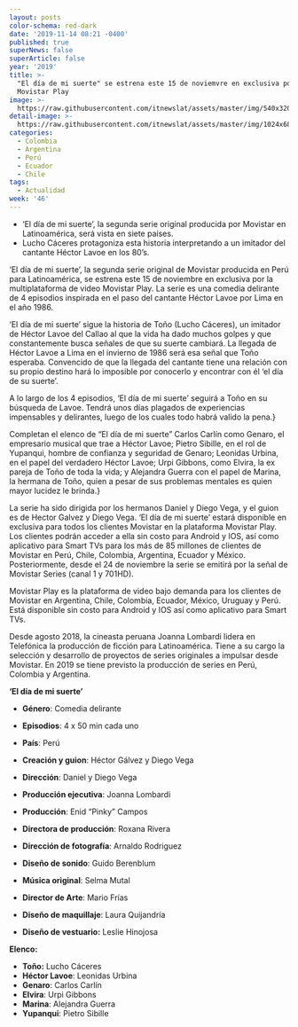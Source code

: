 ```yaml
---
layout: posts
color-schema: red-dark
date: '2019-11-14 08:21 -0400'
published: true
superNews: false
superArticle: false
year: '2019'
title: >-
  "El día de mi suerte" se estrena este 15 de noviemvre en exclusiva por
  Movistar Play
image: >-
  https://raw.githubusercontent.com/itnewslat/assets/master/img/540x320/El-dia-de-mi-suerte-p.jpg
detail-image: >-
  https://raw.githubusercontent.com/itnewslat/assets/master/img/1024x680/El-dia-de-mi-suerte-g.jpg
categories:
  - Colombia
  - Argentina
  - Perú
  - Ecuador
  - Chile
tags:
  - Actualidad
week: '46'
---
```

-	‘El día de mi suerte’, la segunda serie original producida por Movistar en Latinoamérica, será vista en siete países.
-	Lucho Cáceres protagoniza esta historia interpretando a un imitador del cantante Héctor Lavoe en los 80’s. 

‘El día de mi suerte’, la segunda serie original de Movistar producida en Perú para Latinoamérica, se estrena este 15 de noviembre en exclusiva por la multiplataforma de video Movistar Play. La serie es una comedia delirante de 4 episodios inspirada en el paso del cantante Héctor Lavoe por Lima en el año 1986.

‘El día de mi suerte’ sigue la historia de Toño (Lucho Cáceres), un imitador de Héctor Lavoe del Callao al que la vida ha dado muchos golpes y que constantemente busca señales de que su suerte cambiará. La llegada de Héctor Lavoe a Lima en el invierno de 1986 será esa señal que Toño esperaba. Convencido de que la llegada del cantante tiene una relación con su propio destino hará lo imposible por conocerlo y encontrar con él ‘el día de su suerte’. 

A lo largo de los 4 episodios, ‘El día de mi suerte’ seguirá a Toño en su búsqueda de Lavoe. Tendrá unos días plagados de experiencias impensables y delirantes, luego de los cuales todo habrá valido la pena.}

Completan el elenco de “El día de mi suerte” Carlos Carlín como Genaro, el empresario musical que trae a Héctor Lavoe; Pietro Sibille, en el rol de Yupanqui, hombre de confianza y seguridad de Genaro; Leonidas Urbina, en el papel del verdadero Héctor Lavoe; Urpi Gibbons, como Elvira, la ex pareja de Toño de toda la vida; y Alejandra Guerra con el papel de Marina, la hermana de Toño, quien a pesar de sus problemas mentales es quien mayor lucidez le brinda.}

La serie ha sido dirigida por los hermanos Daniel y Diego Vega, y el guion es de Hector Galvez y Diego Vega. 
‘El día de mi suerte’ estará disponible en exclusiva para todos los clientes Movistar en la plataforma Movistar Play. Los clientes podrán acceder a ella sin costo para Android y IOS, así como aplicativo para Smart TVs para los más de 85 millones de clientes de Movistar en Perú, Chile, Colombia, Argentina, Ecuador y México.
Posteriormente, desde el 24 de noviembre la serie se emitirá por la señal de Movistar Series (canal 1 y 701HD).

Movistar Play es la plataforma de video bajo demanda para los clientes de Movistar en Argentina, Chile, Colombia, Ecuador, México, Uruguay y Perú. Está disponible sin costo para Android y IOS así como aplicativo para Smart TVs. 

Desde agosto 2018, la cineasta peruana Joanna Lombardi lidera en Telefónica la producción de ficción para Latinoamérica. Tiene a su cargo la selección y desarrollo de proyectos de series originales a impulsar desde Movistar.  En 2019 se tiene previsto la producción de series en Perú, Colombia y Argentina. 

**‘El día de mi suerte’**

- **Género**: Comedia delirante
- **Episodios**: 4 x 50 min cada uno
- **País**: Perú


- **Creación y guion**: Héctor Gálvez y Diego Vega
- **Dirección**: Daniel y Diego Vega
- **Producción ejecutiva**: Joanna Lombardi
- **Producción**: Enid “Pinky” Campos
- **Directora de producción**: Roxana Rivera
- **Dirección de fotografía**: Arnaldo Rodriguez
- **Diseño de sonido**: Guido Berenblum
- **Música original**: Selma Mutal
- **Director de Arte**: Mario Frías
- **Diseño de maquillaje**: Laura Quijandría
- **Diseño de vestuario:** Leslie Hinojosa

**Elenco:**

- **Toño:** Lucho Cáceres
- **Héctor Lavoe**: Leonidas Urbina
- **Genaro**: Carlos Carlín
- **Elvira**: Urpi Gibbons
- **Marina**: Alejandra Guerra
- **Yupanqui**: Pietro Sibille